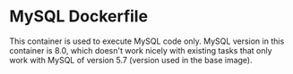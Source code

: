 # MySQL Dockerfile

This container is used to execute MySQL code only. MySQL version in this container is 8.0, which doesn't work nicely with existing tasks that only work with MySQL of version 5.7 (version used in the base image).
